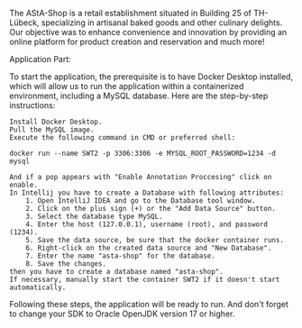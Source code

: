 
The AStA-Shop is a retail establishment situated in Building 25 of TH-Lübeck, specializing in artisanal baked goods and other culinary delights. 
Our objective was to enhance convenience and innovation by providing an online platform for product creation and reservation and much more!


Application Part:

To start the application, the prerequisite is to have Docker Desktop installed, which will allow us to run the application within a containerized environment, including a MySQL database. Here are the step-by-step instructions:

    Install Docker Desktop.
    Pull the MySQL image.
    Execute the following command in CMD or preferred shell: 
    
    docker run --name SWT2 -p 3306:3306 -e MYSQL_ROOT_PASSWORD=1234 -d mysql
    
    And if a pop appears with "Enable Annotation Proccesing" click on enable.
    In Intellij you have to create a Database with following attributes:
        1. Open IntelliJ IDEA and go to the Database tool window.
        2. Click on the plus sign (+) or the "Add Data Source" button.
        3. Select the database type MySQL.
        4. Enter the host (127.0.0.1), username (root), and password (1234).
        5. Save the data source, be sure that the docker container runs.
        6. Right-click on the created data source and "New Database".
        7. Enter the name "asta-shop" for the database.
        8. Save the changes.
    then you have to create a database named "asta-shop".
    If necessary, manually start the container SWT2 if it doesn't start automatically.

Following these steps, the application will be ready to run.
And don't forget to change your SDK to Oracle OpenJDK version 17 or higher.

